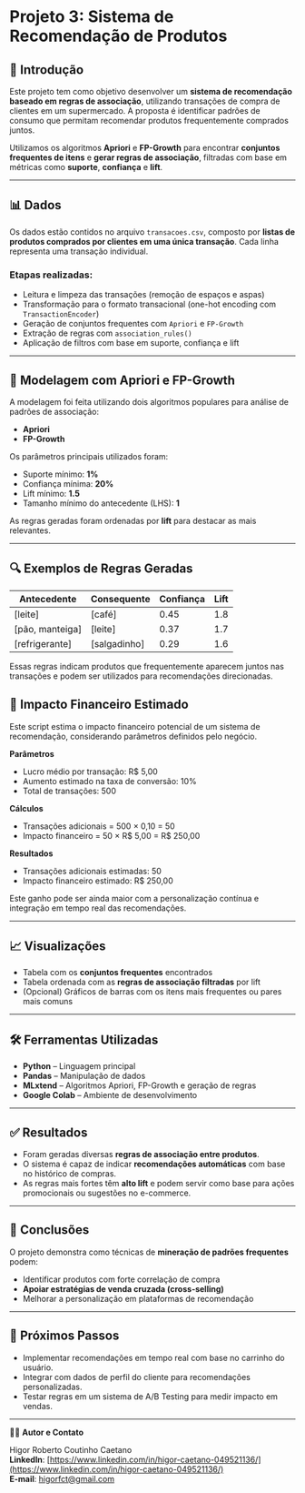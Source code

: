 # Projeto 3: Sistema de Recomendação de Produtos

## 📝 Introdução

Este projeto tem como objetivo desenvolver um **sistema de recomendação baseado em regras de associação**, utilizando transações de compra de clientes em um supermercado. A proposta é identificar padrões de consumo que permitam recomendar produtos frequentemente comprados juntos.

Utilizamos os algoritmos **Apriori** e **FP-Growth** para encontrar **conjuntos frequentes de itens** e **gerar regras de associação**, filtradas com base em métricas como **suporte**, **confiança** e **lift**.

---

## 📊 Dados

Os dados estão contidos no arquivo `transacoes.csv`, composto por **listas de produtos comprados por clientes em uma única transação**. Cada linha representa uma transação individual.

### Etapas realizadas:
- Leitura e limpeza das transações (remoção de espaços e aspas)  
- Transformação para o formato transacional (one-hot encoding com `TransactionEncoder`)  
- Geração de conjuntos frequentes com `Apriori` e `FP-Growth`  
- Extração de regras com `association_rules()`  
- Aplicação de filtros com base em suporte, confiança e lift

---

## 🤖 Modelagem com Apriori e FP-Growth

A modelagem foi feita utilizando dois algoritmos populares para análise de padrões de associação:

- **Apriori**  
- **FP-Growth**

Os parâmetros principais utilizados foram:

- Suporte mínimo: **1%**  
- Confiança mínima: **20%**  
- Lift mínimo: **1.5**  
- Tamanho mínimo do antecedente (LHS): **1**

As regras geradas foram ordenadas por **lift** para destacar as mais relevantes.

---

## 🔍 Exemplos de Regras Geradas

| Antecedente         | Consequente       | Confiança | Lift |
|---------------------|-------------------|-----------|------|
| [leite]             | [café]            | 0.45      | 1.8  |
| [pão, manteiga]     | [leite]           | 0.37      | 1.7  |
| [refrigerante]      | [salgadinho]      | 0.29      | 1.6  |

Essas regras indicam produtos que frequentemente aparecem juntos nas transações e podem ser utilizados para recomendações direcionadas.

## 💼 Impacto Financeiro Estimado

Este script estima o impacto financeiro potencial de um sistema de recomendação, considerando parâmetros definidos pelo negócio.

**Parâmetros**
- Lucro médio por transação: R$ 5,00  
- Aumento estimado na taxa de conversão: 10%  
- Total de transações: 500

**Cálculos**
- Transações adicionais = 500 × 0,10 = 50  
- Impacto financeiro = 50 × R$ 5,00 = R$ 250,00

**Resultados**
- Transações adicionais estimadas: 50  
- Impacto financeiro estimado: R$ 250,00

Este ganho pode ser ainda maior com a personalização contínua e integração em tempo real das recomendações.

---

## 📈 Visualizações

- Tabela com os **conjuntos frequentes** encontrados  
- Tabela ordenada com as **regras de associação filtradas** por lift  
- (Opcional) Gráficos de barras com os itens mais frequentes ou pares mais comuns

---

## 🛠️ Ferramentas Utilizadas

- **Python** – Linguagem principal  
- **Pandas** – Manipulação de dados  
- **MLxtend** – Algoritmos Apriori, FP-Growth e geração de regras  
- **Google Colab** – Ambiente de desenvolvimento  

---

## ✅ Resultados

- Foram geradas diversas **regras de associação entre produtos**.  
- O sistema é capaz de indicar **recomendações automáticas** com base no histórico de compras.  
- As regras mais fortes têm **alto lift** e podem servir como base para ações promocionais ou sugestões no e-commerce.

---

## 🧠 Conclusões

O projeto demonstra como técnicas de **mineração de padrões frequentes** podem:

- Identificar produtos com forte correlação de compra  
- **Apoiar estratégias de venda cruzada (cross-selling)**  
- Melhorar a personalização em plataformas de recomendação  

---

## 🔄 Próximos Passos

- Implementar recomendações em tempo real com base no carrinho do usuário.
- Integrar com dados de perfil do cliente para recomendações personalizadas.
- Testar regras em um sistema de A/B Testing para medir impacto em vendas.



---

🧑‍💻 **Autor e Contato**

Higor Roberto Coutinho Caetano  
**LinkedIn**: [https://www.linkedin.com/in/higor-caetano-049521136/](https://www.linkedin.com/in/higor-caetano-049521136/)  
**E-mail**: higorfct@gmail.com
